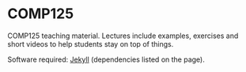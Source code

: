 COMP125
==========

COMP125 teaching material. Lectures include examples, exercises and short videos to help students stay on top of things.

Software required: [Jekyll](https://jekyllrb.com/docs/installation/)
(dependencies listed on the page).